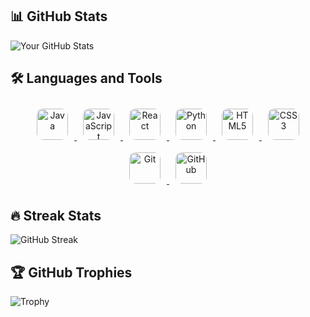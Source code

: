 ## 📊 GitHub Stats

![Your GitHub Stats](https://github-readme-stats.vercel.app/api?username=ShiwankRajput&show_icons=true&theme=radical)

## 🛠️ Languages and Tools

<p align="center">
  <a href="https://www.java.com" target="_blank"> 
    <img src="https://cdn.jsdelivr.net/gh/devicons/devicon/icons/java/java-original.svg" alt="Java" width="50" height="50" style="margin: 10px; border-radius: 10px;"/> 
  </a>
  <a href="https://developer.mozilla.org/en-US/docs/Web/JavaScript" target="_blank"> 
    <img src="https://cdn.jsdelivr.net/gh/devicons/devicon/icons/javascript/javascript-original.svg" alt="JavaScript" width="50" height="50" style="margin: 10px; border-radius: 10px;"/> 
  </a>
  <a href="https://reactjs.org/" target="_blank"> 
    <img src="https://cdn.jsdelivr.net/gh/devicons/devicon/icons/react/react-original.svg" alt="React" width="50" height="50" style="margin: 10px; border-radius: 10px;"/> 
  </a>
  <a href="https://www.python.org" target="_blank"> 
    <img src="https://cdn.jsdelivr.net/gh/devicons/devicon/icons/python/python-original.svg" alt="Python" width="50" height="50" style="margin: 10px; border-radius: 10px;"/> 
  </a>
  <a href="https://www.w3.org/html/" target="_blank"> 
    <img src="https://cdn.jsdelivr.net/gh/devicons/devicon/icons/html5/html5-original.svg" alt="HTML5" width="50" height="50" style="margin: 10px; border-radius: 10px;"/> 
  </a>
  <a href="https://www.w3schools.com/css/" target="_blank"> 
    <img src="https://cdn.jsdelivr.net/gh/devicons/devicon/icons/css3/css3-original.svg" alt="CSS3" width="50" height="50" style="margin: 10px; border-radius: 10px;"/> 
  </a>
  <a href="https://git-scm.com/" target="_blank"> 
    <img src="https://cdn.jsdelivr.net/gh/devicons/devicon/icons/git/git-original.svg" alt="Git" width="50" height="50" style="margin: 10px; border-radius: 10px;"/> 
  </a>
  <a href="https://github.com/" target="_blank"> 
    <img src="https://cdn.jsdelivr.net/gh/devicons/devicon/icons/github/github-original.svg" alt="GitHub" width="50" height="50" style="margin: 10px; border-radius: 10px;"/> 
  </a>
</p>


## 🔥 Streak Stats

![GitHub Streak](https://github-readme-streak-stats.herokuapp.com/?user=ShiwankRajput&theme=radical)

## 🏆 GitHub Trophies

![Trophy](https://github-profile-trophy.vercel.app/?username=ShiwankRajput&theme=radical)

